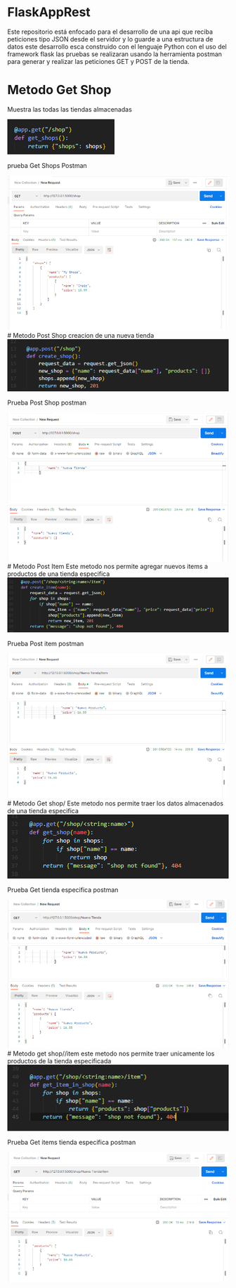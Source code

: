 # FlaskAppRest
Este repositorio está enfocado para el desarrollo de una api que reciba peticiones tipo JSON desde el servidor y lo guarde a una estructura de datos este desarrollo esca construido con el lenguaje Python con el uso del framework flask las pruebas se realizaran usando la herramienta postman para generar y realizar las peticiones GET y POST de la tienda.

# Metodo Get Shop
Muestra las todas las tiendas almacenadas

<img src="README/getShop.PNG" alt="Metodo get shop">

prueba Get Shops Postman

<img src="README/pruebaGetShop.PNG" alt="Metodo get postman">
# Metodo Post Shop
creacion  de una nueva tienda

<img src="README/postShop.PNG" alt="Metodo post shop">

Prueba Post Shop postman

<img src="README/pruebaPostShop.PNG" alt="Metodo post shop">
# Metodo Post Item
Este metodo nos permite agregar nuevos items a productos de una tienda especifica 

<img src="README/postItem.PNG" alt="Metodo post item">

Prueba Post item postman

<img src="README/pruebaPostItem.PNG" alt="Metodo post item">
# Metodo Get shop/<nombre_tienda>
Este metodo nos permite traer los datos almacenados de una tienda especifica

<img src="README/getNameShop.PNG" alt="Metodo get shop">

Prueba Get tienda especifica postman

<img src="README/pruebaGetNameShop.PNG" alt="Metodo get shop">
# Metodo get shop/<nombre_tienda>/item
este metodo nos permite  traer unicamente los productos de la tienda especificada

<img src="README/getItemsNameShop.PNG" alt="Metodo get shop">

Prueba Get items tienda especifica postman

<img src="README/pruebaGetItemsNameShop.PNG" alt="Metodo get shop">